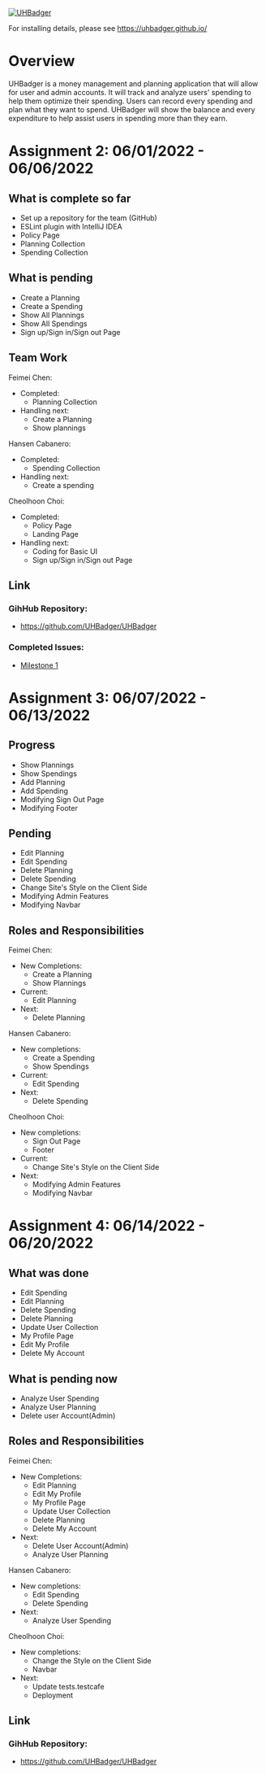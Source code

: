 [![UHBadger](https://github.com/UHBadger/UHBadger/actions/workflows/ci.yml/badge.svg)](https://github.com/UHBadger/UHBadger/actions/workflows/ci.yml)

For installing details, please see https://uhbadger.github.io/

# Overview
UHBadger is a money management and planning application that will allow for user and admin accounts. It will track and analyze users' spending to help them optimize their spending. Users can record every spending and plan what they want to spend. UHBadger will show the balance and every expenditure to help assist users in spending more than they earn. 

# Assignment 2: 06/01/2022 - 06/06/2022

## What is complete so far
* Set up a repository for the team (GitHub)
* ESLint plugin with IntelliJ IDEA
* Policy Page
* Planning Collection 
* Spending Collection 

## What is pending
* Create a Planning 
* Create a Spending 
* Show All Plannings
* Show All Spendings
* Sign up/Sign in/Sign out Page

## Team Work
Feimei Chen:
 - Completed:
   - Planning Collection 
 - Handling next:
   - Create a Planning 
   - Show plannings 
   
Hansen Cabanero:
  - Completed:
    - Spending Collection 
  - Handling next:
    - Create a spending 
    
 Cheolhoon Choi:
  - Completed:
    - Policy Page
    - Landing Page 
  - Handling next:
    - Coding for Basic UI
    - Sign up/Sign in/Sign out Page

## Link
### GihHub Repository: 
* https://github.com/UHBadger/UHBadger

### Completed Issues:
* [Milestone 1](https://github.com/UHBadger/UHBadger/projects/1)

# Assignment 3: 06/07/2022 - 06/13/2022
## Progress
   * Show Plannings
   * Show Spendings
   * Add Planning 
   * Add Spending 
   * Modifying Sign Out Page
   * Modifying Footer 

## Pending
   * Edit Planning
   * Edit Spending 
   * Delete Planning
   * Delete Spending 
   * Change Site's Style on the Client Side
   * Modifying Admin Features
   * Modifying Navbar 

## Roles and Responsibilities
Feimei Chen:
 - New Completions:
   - Create a Planning 
   - Show Plannings 
 - Current:
   - Edit Planning
 - Next:
   - Delete Planning
   
Hansen Cabanero:
  - New completions:
    - Create a Spending 
    - Show Spendings
  - Current:
    - Edit Spending
  - Next:
    - Delete Spending
    
 Cheolhoon Choi:
  - New completions:
    - Sign Out Page
    - Footer 
  - Current:
    - Change Site's Style on the Client Side
  - Next: 
    - Modifying Admin Features
    - Modifying Navbar

# Assignment 4: 06/14/2022 - 06/20/2022
## What was done 
   * Edit Spending 
   * Edit Planning 
   * Delete Spending 
   * Delete Planning
   * Update User Collection
   * My Profile Page
   * Edit My Profile
   * Delete My Account 
## What is pending now
   * Analyze User Spending 
   * Analyze User Planning 
   * Delete user Account(Admin)
## Roles and Responsibilities
Feimei Chen:
 - New Completions:
   - Edit Planning 
   - Edit My Profile
   - My Profile Page
   - Update User Collection
   - Delete Planning
   - Delete My Account
 - Next:
   - Delete User Account(Admin)
   - Analyze User Planning 
   
Hansen Cabanero:
  - New completions:
    - Edit Spending
    - Delete Spending
  - Next:
    - Analyze User Spending
      
Cheolhoon Choi:
  - New completions:
    - Change the Style on the Client Side
    - Navbar
  - Next: 
    - Update tests.testcafe
    - Deployment

## Link
### GihHub Repository:
* https://github.com/UHBadger/UHBadger
